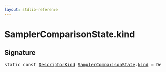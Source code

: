 ```yaml
---
layout: stdlib-reference
---
```


# SamplerComparisonState.kind

## Signature
<pre>
<span class='code_keyword'>static</span> <span class='code_keyword'>const</span> <a href="../types/descriptorkind-0a/index.html" class="code_type">DescriptorKind</a> <a href="../types/samplercomparisonstate-07h/index.html" class="code_type">SamplerComparisonState</a>.<a href="kind.html" class="code_var">kind</a> = DescriptorKind\.Sampler;
</pre>

